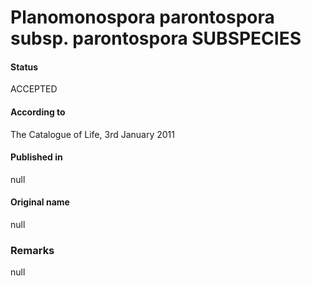 # Planomonospora parontospora subsp. parontospora SUBSPECIES

#### Status
ACCEPTED

#### According to
The Catalogue of Life, 3rd January 2011

#### Published in
null

#### Original name
null

### Remarks
null